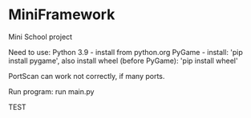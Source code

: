 # MiniFramework
Mini  School project

Need to use:
Python 3.9 - install from python.org
PyGame - install: 'pip install pygame', also install wheel (before PyGame): 'pip install wheel'

PortScan can work not correctly, if many ports.

Run program: run main.py

TEST

